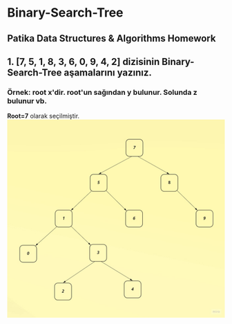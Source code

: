 # Binary-Search-Tree
## Patika Data Structures &amp; Algorithms Homework
## 1. [7, 5, 1, 8, 3, 6, 0, 9, 4, 2] dizisinin Binary-Search-Tree aşamalarını yazınız.
### Örnek: root x'dir. root'un sağından y bulunur. Solunda z bulunur vb.

 **Root=7** olarak seçilmiştir.
 ![image](Binary-Search-Tree.jpg)
